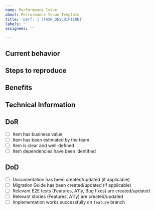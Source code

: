 ```yaml
---
name: Performance Issue
about: Performance Issue Template
title: 'perf: 🚀 [TASK_DESCRIPTION]'
labels: ''
assignees: ''

---
```


## Current behavior

## Steps to reproduce
<!-- To help us address issues efficiently, please provide a minimal reproduction of the problem. This enables us to isolate the issue within our components.

### Suggested Reproduction Tools

- **HTML/CSS Issues**: Use [CodePen](https://codepen.io/) to create a simple example focusing on HTML/CSS.
- **Framework-Specific Issues**: Use [Stackblitz](https://stackblitz.com/) or [CodeSandbox](https://codesandbox.io/) for framework-related issues or complex setups. -->
## Benefits

## Technical Information

## DoR
- [ ] Item has business value
- [ ] Item has been estimated by the team
- [ ] Item is clear and well-defined
- [ ] Item dependencies have been identified

## DoD
- [ ] Documentation has been created/updated (if applicable)
- [ ] Migration Guide has been created/updated (if applicable)
- [ ] Relevant E2E tests (Features, A11y, Bug fixes) are created/updated
- [ ] Relevant stories (Features, A11y) are created/updated
- [ ] Implementation works successfully on `feature` branch

